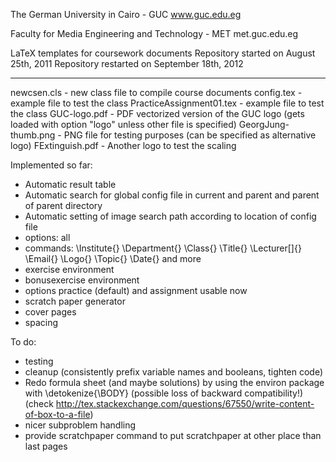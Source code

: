 The German University in Cairo - GUC
www.guc.edu.eg

Faculty for Media Engineering and Technology - MET
met.guc.edu.eg

LaTeX templates for coursework documents
Repository started on August 25th, 2011
Repository restarted on September 18th, 2012


----

newcsen.cls              - new class file to compile course documents
config.tex               - example file to test the class
PracticeAssignment01.tex - example file to test the class
GUC-logo.pdf      	 - PDF vectorized version of the GUC logo (gets loaded with option "logo" unless other file is specified)
GeorgJung-thumb.png	 - PNG file for testing purposes (can be specified as alternative logo)
FExtinguish.pdf          - Another logo to test the scaling

Implemented so far:
- Automatic result table
- Automatic search for global config file in current and parent and parent of parent directory
- Automatic setting of image search path according to location of config file
- options: all
- commands: \Institute{} \Department{} \Class{} \Title{} \Lecturer[]{} \Email{} \Logo{} \Topic{} \Date{} and more
- exercise environment
- bonusexercise environment
- options practice (default) and assignment usable now
- scratch paper generator
- cover pages
- spacing

To do:
- testing
- cleanup (consistently prefix variable names and booleans, tighten code)
- Redo formula sheet (and maybe solutions) by using the environ package with \detokenize{\BODY} (possible loss of backward compatibility!)
  (check http://tex.stackexchange.com/questions/67550/write-content-of-box-to-a-file)
- nicer subproblem handling
- provide scratchpaper command to put scratchpaper at other place than last pages
